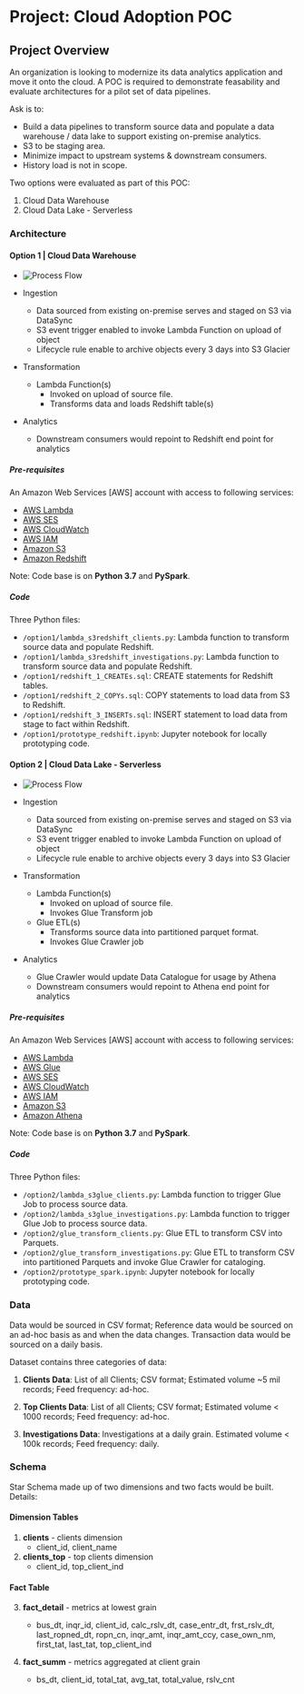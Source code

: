 # Project: Cloud Adoption POC

## Project Overview
An organization is looking to modernize its data analytics application and move it onto the cloud. A POC is required to demonstrate feasability and evaluate architectures for a pilot set of data pipelines. 

Ask is to:
- Build a data pipelines to transform source data and populate a data warehouse / data lake to support existing on-premise analytics. 
- S3 to be staging area. 
- Minimize impact to upstream systems & downstream consumers.
- History load is not in scope.

Two options were evaluated as part of this POC:
1. Cloud Data Warehouse
2. Cloud Data Lake - Serverless

### Architecture

#### Option 1 | Cloud Data Warehouse
- ![Process Flow](https://github.com/nitinx/de-cloud-adoption-poc/blob/master/option1.png)

- Ingestion
	- Data sourced from existing on-premise serves and staged on S3 via DataSync
	- S3 event trigger enabled to invoke Lambda Function on upload of object
	- Lifecycle rule enable to archive objects every 3 days into S3 Glacier

- Transformation
	- Lambda Function(s)
		- Invoked on upload of source file.
		- Transforms data and loads Redshift table(s)

- Analytics
	- Downstream consumers would repoint to Redshift end point for analytics

##### Pre-requisites

An Amazon Web Services [AWS] account with access to following services: 

- [AWS Lambda](https://aws.amazon.com/lambda/)
- [AWS SES](https://aws.amazon.com/ses/)
- [AWS CloudWatch](https://aws.amazon.com/cloudwatch/)
- [AWS IAM](https://aws.amazon.com/iam/)
- [Amazon S3](https://aws.amazon.com/s3/)
- [Amazon Redshift](https://aws.amazon.com/redshift/)

Note: Code base is on **Python 3.7** and **PySpark**.

##### Code

Three Python files:

- `/option1/lambda_s3redshift_clients.py`: Lambda function to transform source data and populate Redshift.
- `/option1/lambda_s3redshift_investigations.py`: Lambda function to transform source data and populate Redshift.
- `/option1/redshift_1_CREATEs.sql`: CREATE statements for Redshift tables.
- `/option1/redshift_2_COPYs.sql`: COPY statements to load data from S3 to Redshift.
- `/option1/redshift_3_INSERTs.sql`: INSERT statement to load data from stage to fact within Redshift.
- `/option1/prototype_redshift.ipynb`: Jupyter notebook for locally prototyping code.


#### Option 2 | Cloud Data Lake - Serverless
- ![Process Flow](https://github.com/nitinx/de-cloud-adoption-poc/blob/master/option2.png)

- Ingestion
	- Data sourced from existing on-premise serves and staged on S3 via DataSync
	- S3 event trigger enabled to invoke Lambda Function on upload of object
	- Lifecycle rule enable to archive objects every 3 days into S3 Glacier

- Transformation
	- Lambda Function(s)
		- Invoked on upload of source file.
		- Invokes Glue Transform job
	- Glue ETL(s)
		- Transforms source data into partitioned parquet format.
		- Invokes Glue Crawler job

- Analytics
	- Glue Crawler would update Data Catalogue for usage by Athena
	- Downstream consumers would repoint to Athena end point for analytics

##### Pre-requisites

An Amazon Web Services [AWS] account with access to following services: 

- [AWS Lambda](https://aws.amazon.com/lambda/)
- [AWS Glue](https://aws.amazon.com/glue/)
- [AWS SES](https://aws.amazon.com/ses/)
- [AWS CloudWatch](https://aws.amazon.com/cloudwatch/)
- [AWS IAM](https://aws.amazon.com/iam/)
- [Amazon S3](https://aws.amazon.com/s3/)
- [Amazon Athena](https://aws.amazon.com/athena/)

Note: Code base is on **Python 3.7** and **PySpark**.

##### Code

Three Python files:

- `/option2/lambda_s3glue_clients.py`: Lambda function to trigger Glue Job to process source data.
- `/option2/lambda_s3glue_investigations.py`: Lambda function to trigger Glue Job to process source data.
- `/option2/glue_transform_clients.py`: Glue ETL to transform CSV into Parquets.
- `/option2/glue_transform_investigations.py`: Glue ETL to transform CSV into partitioned Parquets and invoke Glue Crawler for cataloging.
- `/option2/prototype_spark.ipynb`: Jupyter notebook for locally prototyping code.


### Data
Data would be sourced in CSV format; Reference data would be sourced on an ad-hoc basis as and when the data changes. Transaction data would be sourced on a daily basis. 

Dataset contains three categories of data:

1. **Clients Data**: List of all Clients; CSV format; Estimated volume ~5 mil records; Feed frequency: ad-hoc.

2. **Top Clients Data**: List of all Clients; CSV format; Estimated volume < 1000 records; Feed frequency: ad-hoc.

3. **Investigations Data**: Investigations at a daily grain. Estimated volume < 100k records; Feed frequency: daily.


### Schema
Star Schema made up of two dimensions and two facts would be built. Details:

#### Dimension Tables
1. **clients** - clients dimension
   - client_id, client_name
2. **clients_top** - top clients dimension
   - client_id, top_client_ind

#### Fact Table
3. **fact_detail** - metrics at lowest grain
   - bus_dt, inqr_id, client_id, calc_rslv_dt, case_entr_dt, frst_rslv_dt, last_ropned_dt, ropn_cn, inqr_amt, inqr_amt_ccy, case_own_nm, first_tat, last_tat, top_client_ind

4. **fact_summ** - metrics aggregated at client grain
   - bs_dt, client_id, total_tat, avg_tat, total_value, rslv_cnt
